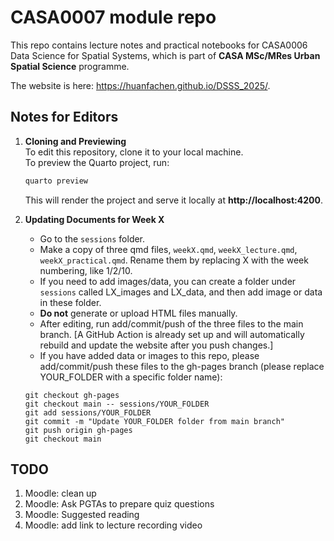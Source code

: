 # CASA0007 module repo
This repo contains lecture notes and practical notebooks for CASA0006 Data Science for Spatial Systems, which is part of **CASA MSc/MRes Urban Spatial Science** programme.

The website is here: https://huanfachen.github.io/DSSS_2025/.

## Notes for Editors

1. **Cloning and Previewing**  
   To edit this repository, clone it to your local machine.  
   To preview the Quarto project, run:  
   ```bash
   quarto preview
   ```  
   This will render the project and serve it locally at **http://localhost:4200**.

2. **Updating Documents for Week X**  
   - Go to the `sessions` folder.  
   - Make a copy of three qmd files, `weekX.qmd`, `weekX_lecture.qmd`, `weekX_practical.qmd`. Rename them by replacing X with the week numbering, like 1/2/10.  
   - If you need to add images/data, you can create a folder under `sessions` called LX_images and LX_data, and then add image or data in these folder.
   - **Do not** generate or upload HTML files manually.  
   - After editing, run add/commit/push of the three files to the main branch. [A GitHub Action is already set up and will automatically rebuild and update the website after you push changes.]
   - If you have added data or images to this repo, please add/commit/push these files to the gh-pages branch (please replace YOUR_FOLDER with a specific folder name):
   ```
   git checkout gh-pages
   git checkout main -- sessions/YOUR_FOLDER
   git add sessions/YOUR_FOLDER
   git commit -m "Update YOUR_FOLDER folder from main branch"
   git push origin gh-pages
   git checkout main
   ```

## TODO
1. Moodle: clean up
1. Moodle: Ask PGTAs to prepare quiz questions
1. Moodle: Suggested reading
1. Moodle: add link to lecture recording video
